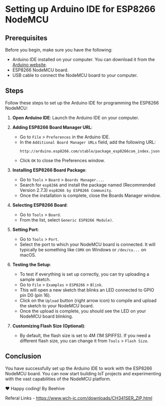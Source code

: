# Setting up Arduino IDE for ESP8266 NodeMCU

## Prerequisites

Before you begin, make sure you have the following:

- Arduino IDE installed on your computer. You can download it from the [Arduino website](https://www.arduino.cc/en/software).
- ESP8266 NodeMCU board.
- USB cable to connect the NodeMCU board to your computer.

## Steps

Follow these steps to set up the Arduino IDE for programming the ESP8266 NodeMCU:

1. **Open Arduino IDE**: Launch the Arduino IDE on your computer.

2. **Adding ESP8266 Board Manager URL**:
   - Go to `File` > `Preferences` in the Arduino IDE.
   - In the `Additional Board Manager URLs` field, add the following URL:
     ```
     http://arduino.esp8266.com/stable/package_esp8266com_index.json
     ```
   - Click `OK` to close the Preferences window.

3. **Installing ESP8266 Board Package**:
   - Go to `Tools` > `Board` > `Boards Manager...`.
   - Search for `esp8266` and install the package named (Recommended Version 2.7.3) `esp8266 by ESP8266 Community`.
   - Once the installation is complete, close the Boards Manager window.

4. **Selecting ESP8266 Board**:
   - Go to `Tools` > `Board`.
   - From the list, select `Generic ESP8266 Module)`.

5. **Setting Port**:
   - Go to `Tools` > `Port`.
   - Select the port to which your NodeMCU board is connected. It will typically be something like `COMX` on Windows or `/dev/cu...` on macOS.

6. **Testing the Setup**:
   - To test if everything is set up correctly, you can try uploading a sample sketch.
   - Go to `File` > `Examples` > `ESP8266` > `Blink`.
   - This will open a new sketch that blinks an LED connected to GPIO pin D0 (pin 16).
   - Click on the `Upload` button (right arrow icon) to compile and upload the sketch to your NodeMCU board.
   - Once the upload is complete, you should see the LED on your NodeMCU board blinking.

7. **Customizing Flash Size (Optional)**:
   - By default, the flash size is set to 4M (1M SPIFFS). If you need a different flash size, you can change it from `Tools` > `Flash Size`.

## Conclusion

You have successfully set up the Arduino IDE to work with the ESP8266 NodeMCU board. You can now start building IoT projects and experimenting with the vast capabilities of the NodeMCU platform. 

❤︎ Happy coding! 
By Beehive

Referal Links - https://www.wch-ic.com/downloads/CH341SER_ZIP.html
